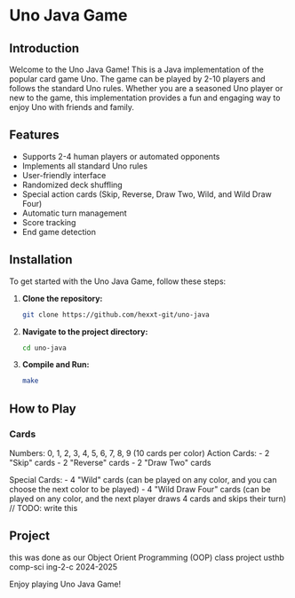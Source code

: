 # Uno Java Game

## Introduction

Welcome to the Uno Java Game! This is a Java implementation of the popular card game Uno. The game can be played by 2-10 players and follows the standard Uno rules. Whether you are a seasoned Uno player or new to the game, this implementation provides a fun and engaging way to enjoy Uno with friends and family.

## Features

-   Supports 2-4 human players or automated opponents
-   Implements all standard Uno rules
-   User-friendly interface
-   Randomized deck shuffling
-   Special action cards (Skip, Reverse, Draw Two, Wild, and Wild Draw Four)
-   Automatic turn management
-   Score tracking
-   End game detection

## Installation

To get started with the Uno Java Game, follow these steps:

1. **Clone the repository:**
    ```sh
    git clone https://github.com/hexxt-git/uno-java
    ```
2. **Navigate to the project directory:**
    ```sh
    cd uno-java
    ```
3. **Compile and Run:**
    ```sh
    make
    ```

## How to Play

### Cards

Numbers: 0, 1, 2, 3, 4, 5, 6, 7, 8, 9 (10 cards per color)
Action Cards: - 2 "Skip" cards - 2 "Reverse" cards - 2 "Draw Two" cards

Special Cards: - 4 "Wild" cards (can be played on any color, and you can choose the next color to be played) - 4 "Wild Draw Four" cards (can be played on any color, and the next player draws 4 cards and skips their turn)
// TODO: write this

## Project

this was done as our Object Orient Programming (OOP) class project usthb comp-sci ing-2-c 2024-2025

Enjoy playing Uno Java Game!
